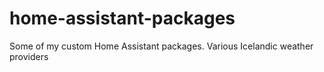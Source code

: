 # home-assistant-packages
Some of my custom Home Assistant packages. Various Icelandic weather providers
